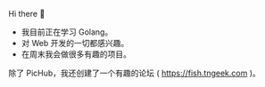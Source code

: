 Hi there 👋

- 我目前正在学习 Golang。
- 对 Web 开发的一切都感兴趣。
- 在周末我会做很多有趣的项目。

除了 PicHub，我还创建了一个有趣的论坛 ( https://fish.tngeek.com )。
